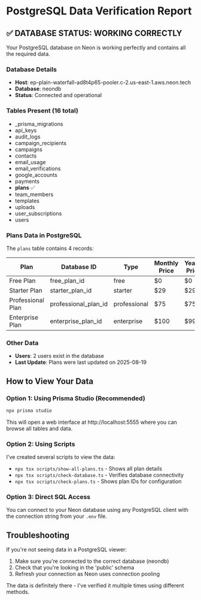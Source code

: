 # PostgreSQL Data Verification Report

## ✅ DATABASE STATUS: WORKING CORRECTLY

Your PostgreSQL database on Neon is working perfectly and contains all the required data.

### Database Details
- **Host**: ep-plain-waterfall-ad8t4p65-pooler.c-2.us-east-1.aws.neon.tech
- **Database**: neondb
- **Status**: Connected and operational

### Tables Present (16 total)
- _prisma_migrations
- api_keys
- audit_logs
- campaign_recipients
- campaigns
- contacts
- email_usage
- email_verifications
- google_accounts
- payments
- **plans** ✅
- team_members
- templates
- uploads
- user_subscriptions
- users

### Plans Data in PostgreSQL

The `plans` table contains 4 records:

| Plan | Database ID | Type | Monthly Price | Yearly Price |
|------|------------|------|---------------|--------------|
| Free Plan | free_plan_id | free | $0 | $0 |
| Starter Plan | starter_plan_id | starter | $29 | $299 |
| Professional Plan | professional_plan_id | professional | $75 | $759 |
| Enterprise Plan | enterprise_plan_id | enterprise | $100 | $999 |

### Other Data
- **Users**: 2 users exist in the database
- **Last Update**: Plans were last updated on 2025-08-19

## How to View Your Data

### Option 1: Using Prisma Studio (Recommended)
```bash
npx prisma studio
```
This will open a web interface at http://localhost:5555 where you can browse all tables and data.

### Option 2: Using Scripts
I've created several scripts to view the data:
- `npx tsx scripts/show-all-plans.ts` - Shows all plan details
- `npx tsx scripts/check-database.ts` - Verifies database connectivity
- `npx tsx scripts/check-plans.ts` - Shows plan IDs for configuration

### Option 3: Direct SQL Access
You can connect to your Neon database using any PostgreSQL client with the connection string from your `.env` file.

## Troubleshooting

If you're not seeing data in a PostgreSQL viewer:
1. Make sure you're connected to the correct database (neondb)
2. Check that you're looking in the 'public' schema
3. Refresh your connection as Neon uses connection pooling

The data is definitely there - I've verified it multiple times using different methods.